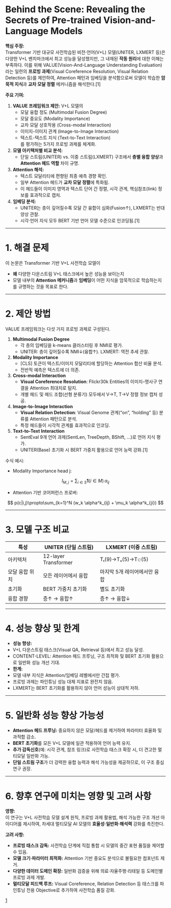 # Behind the Scene: Revealing the Secrets of Pre-trained Vision-and-Language Models

**핵심 주장:**  
Transformer 기반 대규모 사전학습된 비전·언어(V+L) 모델(UNITER, LXMERT 등)은 다양한 V+L 벤치마크에서 최고 성능을 달성했지만, 그 내재된 **작동 원리**에 대한 이해는 부족하다. 이를 위해 VALUE(Vision-And-Language Understanding Evaluation)라는 일련의 **프로빙 과제**(Visual Coreference Resolution, Visual Relation Detection 등)를 제안하여, Attention 패턴과 임베딩을 분석함으로써 모델이 학습한 **암묵적 지식**과 **교차 모달 정렬** 메커니즘을 해석한다.[1]

**주요 기여:**  
1. **VALUE 프레임워크 제안:** V+L 모델의  
   - 모달 융합 정도 (Multimodal Fusion Degree)  
   - 모달 중요도 (Modality Importance)  
   - 교차 모달 상호작용 (Cross-modal Interaction)  
   - 이미지-이미지 관계 (Image-to-Image Interaction)  
   - 텍스트-텍스트 지식 (Text-to-Text Interaction)  
   를 평가하는 5가지 프로빙 과제를 체계화.  
2. **모델 아키텍처별 비교 분석:**  
   - 단일 스트림(UNITER) vs. 이중 스트림(LXMERT) 구조에서 **층별 융합 양상**과 **Attention 헤드 역할** 차이 규명.  
3. **Attention 해석:**  
   - 텍스트 모달리티에 편향된 최종 예측 경향 확인.  
   - 일부 Attention 헤드가 **교차 모달 정렬**에 특화됨.  
   - 이 헤드들이 이미지 영역과 텍스트 단어 간 정렬, 시각 관계, 핵심참조(link) 정보를 효과적으로 캡처.  
4. **임베딩 분석:**  
   - UNITER는 층이 깊어질수록 모달 간 융합이 심화(Fusion↑), LXMERT는 반대 양상 관찰.  
   - 시각·언어 지식 모두 BERT 기반 언어 모델 수준으로 인코딩됨.[1]

***

# 1. 해결 문제

이 논문은 Transformer 기반 V+L 사전학습 모델이  
- **왜** 다양한 다운스트림 V+L 태스크에서 높은 성능을 보이는지  
- 모델 내부의 **Attention 메커니즘**과 **임베딩**이 어떤 지식을 암묵적으로 학습하는지  
를 규명하는 것을 목표로 한다.

***

# 2. 제안 방법

VALUE 프레임워크는 다섯 가지 프로빙 과제로 구성된다.

1. **Multimodal Fusion Degree**  
   -  각 층의 임베딩을 k-means 클러스터링 후 NMI로 평가.  
   -  UNITER: 층이 깊어질수록 NMI↓(융합↑). LXMERT: 역전 추세 관찰.  
2. **Modality Importance**  
   -  [CLS] 토큰이 텍스트/이미지 모달리티에 할당하는 Attention 합산 비율 분석.  
   -  전반적 예측은 텍스트에 더 의존.  
3. **Cross-modal Interaction**  
   -  **Visual Coreference Resolution**: Flickr30k Entities의 이미지–명사구 연결을 Attention 최대치로 탐지.  
   -  개별 헤드 및 헤드 조합(선형 분류기) 모두에서 V→T, T→V 정렬 정보 캡처 성공.  
4. **Image-to-Image Interaction**  
   -  **Visual Relation Detection**: Visual Genome 관계(“on”, “holding” 등) 분류를 Attention 패턴으로 분석.  
   -  특정 헤드들이 시각적 관계를 효과적으로 인코딩.  
5. **Text-to-Text Interaction**  
   -  SentEval 9개 언어 과제(SentLen, TreeDepth, BShift, …)로 언어 지식 평가.  
   -  UNITER(Base) 초기화 시 BERT 가중치 활용으로 언어 능력 강화.[1]

수식 예시:  
-  Modality Importance head j:  

$$
I_{M,j} = \sum_{i \in S} \mathbf{1}(i\in M)\,\alpha_{ij}
$$  

-  Attention 기반 코어퍼런스 프로버:  

$$
p(c|i,j)\propto\sum_{k=1}^N (w_k \alpha^k_{ij} + \mu_k \alpha^k_{ji})
$$

***

# 3. 모델 구조 비교

| 특성             | UNITER (단일 스트림)   | LXMERT (이중 스트림)            |
|------------------|------------------------|---------------------------------|
| 아키텍처         | 12-layer Transformer   | Tₜ(9)→Tᵥ(5)→T𝚌(5)               |
| 모달 융합 위치   | 모든 레이어에서 융합   | 마지막 5개 레이어에서만 융합   |
| 초기화           | BERT 가중치 초기화      | 별도 초기화                     |
| 융합 경향        | 층↑ → 융합↑             | 층↑ → 융합↓                    |

***

# 4. 성능 향상 및 한계

-  **성능 향상:**  
  - V+L 다운스트림 태스크(Visual QA, Retrieval 등)에서 최고 성능 달성.  
  - CONTENT-LEVEL: Attention 헤드 프루닝, 구조 최적화 및 BERT 초기화 활용으로 일반화 성능 개선 기대.  
-  **한계:**  
  - 모델 내부 지식은 Attention/임베딩 레벨에서만 간접 평가.  
  - 프로빙 과제는 파인튜닝 성능 대체 지표로 완전치 않음.  
  - LXMERT는 BERT 초기화를 활용하지 않아 언어 성능이 상대적 저하.

***

# 5. 일반화 성능 향상 가능성

- **Attention 헤드 프루닝:** 중요하지 않은 모달/헤드를 제거하여 파라미터 효율화 및 과적합 감소.  
- **BERT 초기화**를 모든 V+L 모델에 일관 적용하여 언어 능력 유지.  
- **추가 감독신호**(예: 시각 관계, 참조 링크)로 사전학습 태스크 확장 시, 더 견고한 멀티모달 일반화 가능.  
- **단일 스트림 구조**가 더 강력한 융합 능력과 해석 가능성을 제공하므로, 이 구조 중심 연구 권장.

***

# 6. 향후 연구에 미치는 영향 및 고려 사항

**영향:**  
이 연구는 V+L 사전학습 모델 설계 원칙, 프로빙 과제 활용법, 해석 가능한 구조 개선 아이디어를 제시하여, 차세대 멀티모달 AI 모델의 **효율성·일반화·해석력** 강화를 촉진한다.

**고려 사항:**  
- **프로빙 태스크 감독:** 사전학습 단계에 직접 통합 시 모델의 중간 표현 품질을 제어할 수 있음.  
- **모델 크기·파라미터 최적화:** Attention 기반 중요도 분석으로 불필요한 컴포넌트 제거.  
- **다양한 데이터 도메인 확장:** 일반화 검증을 위해 의료·자율주행·리테일 등 도메인별 프로빙 과제 개발.  
- **멀티모달 피드백 루프:** Visual Coreference, Relation Detection 등 태스크를 파인튜닝 전용 Objective로 추가하여 사전학습 품질 강화.

[1](https://ppl-ai-file-upload.s3.amazonaws.com/web/direct-files/attachments/65988149/62bbd310-3970-42af-b69b-bbc13eee0287/2005.07310v2.pdf)
